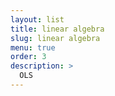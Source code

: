 ```yaml
---
layout: list
title: linear algebra
slug: linear algebra
menu: true
order: 3
description: >
  OLS
---
```

